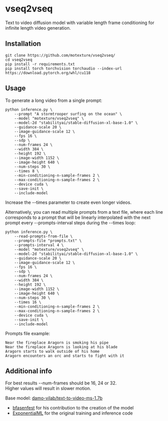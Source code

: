 # vseq2vseq
Text to video diffusion model with variable length frame conditioning for infinite length video generation.

## Installation
```
git clone https://github.com/motexture/vseq2vseq/
cd vseq2vseq
pip install -r requirements.txt
pip install torch torchvision torchaudio --index-url https://download.pytorch.org/whl/cu118
```

## Usage
To generate a long video from a single prompt:
```
python inference.py \
    --prompt "A stormtrooper surfing on the ocean" \
    --model "motexture/vseq2vseq" \
    --model-2d "stabilityai/stable-diffusion-xl-base-1.0" \
    --guidance-scale 20 \
    --image-guidance-scale 12 \
    --fps 16 \
    --sdp \
    --num-frames 24 \
    --width 384 \
    --height 192 \
    --image-width 1152 \
    --image-height 640 \
    --num-steps 30 \
    --times 8 \
    --min-conditioning-n-sample-frames 2 \
    --max-conditioning-n-sample-frames 2 \
    --device cuda \
    --save-init \
    --include-model
```
Increase the --times parameter to create even longer videos.<br>

Alternatively, you can read multiple prompts from a text file, where each line corresponds to a prompt that will be linearly interpolated with the next prompt every --prompts-interval steps during the --times loop:
```
python inference.py \
    --read-prompts-from-file \
    --prompts-file "prompts.txt" \
    --prompts-interval 4 \
    --model "motexture/vseq2vseq" \
    --model-2d "stabilityai/stable-diffusion-xl-base-1.0" \
    --guidance-scale 20 \
    --image-guidance-scale 12 \
    --fps 16 \
    --sdp \
    --num-frames 24 \
    --width 384 \
    --height 192 \
    --image-width 1152 \
    --image-height 640 \
    --num-steps 30 \
    --times 16 \
    --min-conditioning-n-sample-frames 2 \
    --max-conditioning-n-sample-frames 2 \
    --device cuda \
    --save-init \
    --include-model
```
Prompts file example:
```
Near the fireplace Aragorn is smoking his pipe
Near the fireplace Aragorn is looking at his blade
Aragorn starts to walk outside of his home
Aragorn encounters an orc and starts to fight with it
```

## Additional info
For best results --num-frames should be 16, 24 or 32.<br>
Higher values will result in slower motion.<br>

Base model: [damo-vilab/text-to-video-ms-1.7b](https://huggingface.co/damo-vilab/text-to-video-ms-1.7b)

- [bfasenfest](https://github.com/bfasenfest) for his contribution to the creation of the model
- [ExponentialML](https://github.com/ExponentialML/Text-To-Video-Finetuning/) for the original training and inference code
